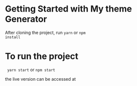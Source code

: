 # Getting Started with My theme Generator

After cloning the project, run <code>yarn</code> or <code>npm install</code>

# To run the project

<code> yarn start</code> or <code>npm start</code>


the live version can be accessed at 